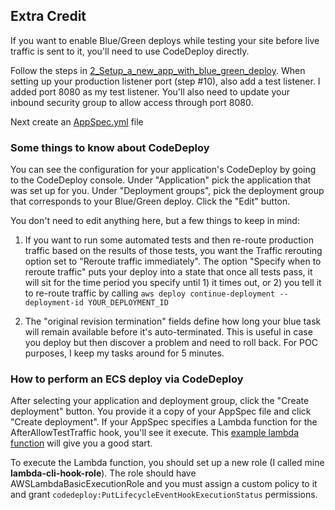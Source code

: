 ## Extra Credit

If you want to enable Blue/Green deploys while testing your site before live traffic is sent to it, you'll need to use CodeDeploy directly.

Follow the steps in [2_Setup_a_new_app_with_blue_green_deploy](../2_Setup_a_new_app_with_blue_green_deploy).
When setting up your production listener port (step #10), also add a test listener. I added port 8080 as my test listener. You'll also need to update your inbound security group to allow access through port 8080.

Next create an [AppSpec.yml](ecsAppSpec.yml) file

### Some things to know about CodeDeploy
You can see the configuration for your application's CodeDeploy by going to the CodeDeploy console. Under "Application" pick the application that was set up for you. Under "Deployment groups", pick the deployment group that corresponds to your Blue/Green deploy. Click the "Edit" button.

You don't need to edit anything here, but a few things to keep in mind:

1. If you want to run some automated tests and then re-route production traffic based on the results of those tests, you want the Traffic rerouting option set to "Reroute traffic immediately". The option "Specify when to reroute traffic" puts your deploy into a state that once all tests pass, it will sit for the time period you specify until 1) it times out, or 2) you tell it to re-route traffic by calling `aws deploy continue-deployment --deployment-id YOUR_DEPLOYMENT_ID`

2. The "original revision termination" fields define how long your blue task will remain available before it's auto-terminated. This is useful in case you deploy but then discover a problem and need to roll back. For POC purposes, I keep my tasks around for 5 minutes.

### How to perform an ECS deploy via CodeDeploy
After selecting your application and deployment group, click the "Create deployment" button. You provide it a copy of your AppSpec file and click "Create deployment". If your AppSpec specifies a Lambda function for the AfterAllowTestTraffic hook, you'll see it execute. This [example lambda function](AfterAllowTestTraffic.js) will give you a good start.

To execute the Lambda function, you should set up a new role (I called mine **lambda-cli-hook-role**). The role should have AWSLambdaBasicExecutionRole and you must assign a custom policy to it and grant `codedeploy:PutLifecycleEventHookExecutionStatus` permissions. 
